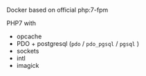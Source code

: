 Docker based on official php:7-fpm

PHP7 with
   * opcache
   * PDO + postgresql (`pdo` / `pdo_pgsql` / `pgsql` )
   * sockets
   * intl
   * imagick
